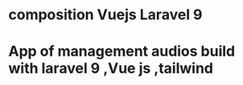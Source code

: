 # composition Vuejs Laravel 9 
App of management audios build with  laravel 9 ,Vue js  ,tailwind
=======
